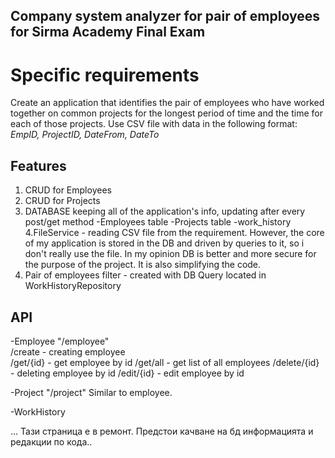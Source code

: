 ## Company system analyzer for pair of employees for Sirma Academy Final Exam

# Specific requirements
Create an application that identifies the pair of employees who
have worked together on common projects for the longest period
of time and the time for each of those projects. Use CSV file with data in the following format:
_EmpID, ProjectID, DateFrom, DateTo_ 

## Features 
1. CRUD for Employees
2. CRUD for Projects
3. DATABASE keeping all of the application's info, updating after every post/get method
   -Employees table
   -Projects table
   -work_history
4.FileService - reading CSV file from the requirement.
However, the core of my application is stored in the DB and driven by queries to it, so i don't really use the file.
In my opinion DB is better and more secure for the purpose of the project. It is also simplifying the code.
5. Pair of employees filter - created with DB Query located in WorkHistoryRepository

## API 
-Employee "/employee"<br />
/create - creating employee<br />
/get/{id} - get employee by id
/get/all - get list of all employees
/delete/{id} - deleting employee by id
/edit/{id} - edit employee by id

-Project "/project" 
Similar to employee.

-WorkHistory

... Тази страница е в ремонт. Предстои качване на бд информацията и редакции по кода..




